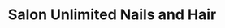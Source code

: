 ---
title: "Salon Unlimited Nails and Hair"
url: /annapolis/salon-unlimited-nails-and-hair/
shop: Kosmetik
---